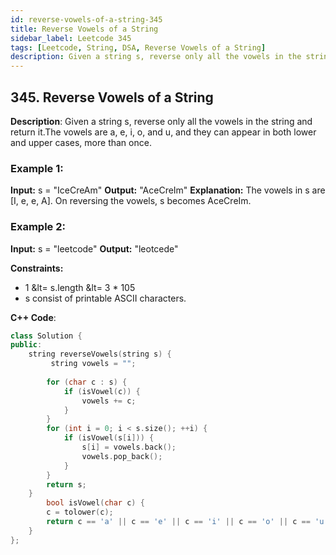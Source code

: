 ```yaml
---
id: reverse-vowels-of-a-string-345
title: Reverse Vowels of a String
sidebar_label: Leetcode 345
tags: [Leetcode, String, DSA, Reverse Vowels of a String]
description: Given a string s, reverse only all the vowels in the string and return it.The vowels are a, e, i, o, and u, and they can appear in both lower and upper cases, more than onc.
---
```


## 345. Reverse Vowels of a String
**Description**: 
Given a string s, reverse only all the vowels in the string and return it.The vowels are a, e, i, o, and u, and they can appear in both lower and upper cases, more than once.

### Example 1:

**Input:** s = "IceCreAm"
**Output:** "AceCreIm"
**Explanation:**
The vowels in s are [I, e, e, A]. On reversing the vowels, s becomes AceCreIm.

### Example 2:

**Input:** s = "leetcode"
**Output:** "leotcede"

**Constraints:**
- 1 &lt= s.length &lt= 3 * 105
- s consist of printable ASCII characters.

**C++ Code**:
```cpp
class Solution {
public:
    string reverseVowels(string s) {
         string vowels = "";
        
        for (char c : s) {
            if (isVowel(c)) {
                vowels += c;
            }
        }       
        for (int i = 0; i < s.size(); ++i) {
            if (isVowel(s[i])) {
                s[i] = vowels.back();  
                vowels.pop_back();      
            }
        }
        return s;
    }
        bool isVowel(char c) {
        c = tolower(c);  
        return c == 'a' || c == 'e' || c == 'i' || c == 'o' || c == 'u';
    }
};

```
